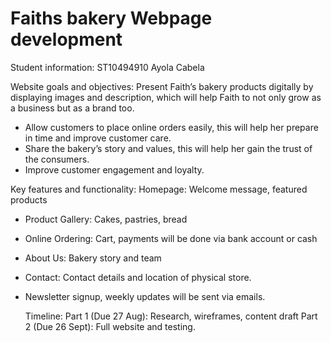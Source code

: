 # Faiths bakery Webpage development
 Student information: ST10494910
 Ayola Cabela 

 Website goals and objectives:
 Present Faith’s bakery products digitally by displaying images and description,  which will help Faith to not only grow as a business but as a brand too.
- Allow customers to place online orders easily, this will help her prepare in time and improve customer care.
- Share the bakery’s story and values, this will help her gain the trust of the consumers.
- Improve customer engagement and loyalty.

Key features and functionality:
Homepage: Welcome message, featured products
- Product Gallery: Cakes, pastries, bread
- Online Ordering: Cart, payments will be done via bank account or cash
- About Us: Bakery story and team
- Contact: Contact details and location of physical store. 
- Newsletter signup, weekly updates will be sent via emails.

  Timeline:
  Part 1 (Due 27 Aug): Research, wireframes, content draft
  Part 2 (Due 26 Sept): Full website and testing.




